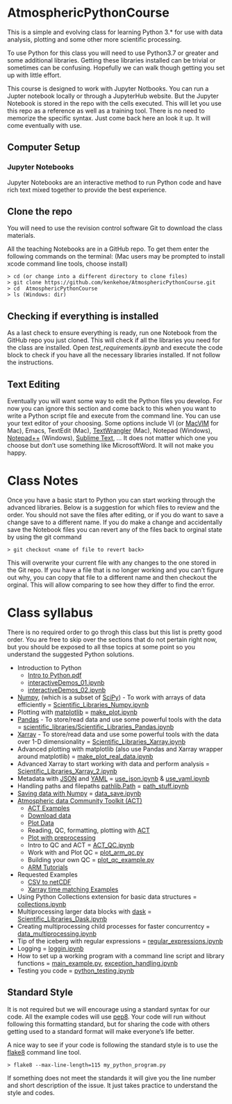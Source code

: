 # AtmosphericPythonCourse
This is a simple and evolving class for learning Python 3.\* for use with data analysis, plotting and some other more scientific processing.

To use Python for this class you will need to use Python3.7 or greater and some additional libraries. Getting these libraries installed can be trivial or sometimes can be confusing. Hopefully we can walk though getting you set up with little effort.

This course is designed to work with Jupyter Notbooks. You can run a Jupter notebook locally or through a JupyterHub website. But the Jupyter Notebook is stored in the repo with the cells executed. This will let you use this repo as a reference as well as a training tool. There is no need to memorize the specific syntax. Just come back here an look it up. It will come eventually with use.

## Computer Setup
### Jupyter Notebooks
Jupyter Notebooks are an interactive method to run Python code and have rich text mixed together to provide the best experience.

## Clone the repo
You will need to use the revision control software Git to download the class materials. 

All the teaching Notebooks are in a GitHub repo. To get them enter the following commands on the terminal: 
(Mac users may be prompted to install xcode command line tools, choose install)
```
> cd (or change into a different directory to clone files)
> git clone https://github.com/kenkehoe/AtmosphericPythonCourse.git
> cd  AtmosphericPythonCourse
> ls (Windows: dir)
```

## Checking if everything is installed
As a last check to ensure everything is ready, run one Notebook from the GitHub repo you just cloned. This will check if all the libraries you need for the class are installed. Open _test_requirements.ipynb_ and execute the code block to check if you have all the necessary libraries installed. If not follow the instructions.
  
## Text Editing
Eventually you will want some way to edit the Python files you develop. For now you can ignore this section and come back to this when you want to write a Python script file and execute from the command line. You can use your text editor of your choosing. Some options include VI (or [MacVIM](https://www.macupdate.com/app/mac/25988/macvim) for Mac), Emacs, TextEdit (Mac), [TextWrangler](https://apps.apple.com/us/app/textwrangler/id404010395?mt=12) (Mac), Notepad (Windows), [Notepad++](https://notepad-plus-plus.org/) (Windows), [Sublime Text](https://www.sublimetext.com/), … It does not matter which one you choose but don’t use something like MicrosoftWord. It will not make you happy.

# Class Notes
Once you have a basic start to Python you can start working through the advanced libraries. Below is a suggestion for which files to review and the order. You should not save the files after editing, or if you do want to save a change save to a different name. If you do make a change and accidentally save the Notebook files you can revert any of the files back to orginal state by using the git command
```
> git checkout <name of file to revert back>
```
This will overwrite your current file with any changes to the one stored in the Git repo. If you have a file that is no longer working and you can't figure out why, you can copy that file to a different name and then checkout the orginal. This will allow comparing to see how they differ to find the error.

# Class syllabus
There is no required order to go throgh this class but this list is pretty good order. You are free to skip over the sections that do not pertain right now, but you should be exposed to all thse topics at some point so you understand the suggested Python solutions. 

* Introduction to Python
  * [Intro to Python.pdf](/intro_python/Intro%20to%20Python.pdf)
  * [interactiveDemos_01.ipynb](intro_python/interactiveDemos_01.ipynb)
  * [interactiveDemos_02.ipynb](intro_python/interactiveDemos_02.ipynb)
* [Numpy](https://docs.scipy.org/doc/numpy/reference/), (which is a subset of [SciPy](https://www.quora.com/What-is-the-difference-between-NumPy-and-SciPy)) - To work with arrays of data efficiently = [Scientific_Libraries_Numpy.ipynb](scientific_libraries/Scientific_Libraries_Numpy.ipynb)
* Plotting with [matplotlib](https://matplotlib.org/)  = [make_plot.ipynb](plotting/make_plot.ipynb)
* [Pandas](https://pandas.pydata.org/pandas-docs/stable/) - To store/read data and use some powerful tools with the data = [scientific_libraries/Scientific_Libraries_Pandas.ipynb](Scientific_Libraries_Pandas.ipynb)
* [Xarray](http://xarray.pydata.org/en/stable/) - To store/read data and use some powerful tools with the data over 1-D dimensionality = [Scientific_Libraries_Xarray.ipynb](scientific_libraries/Scientific_Libraries_Xarray.ipynb)
* Advanced plotting with matplotlib (also use Pandas and Xarray wrapper around matplotlib) = [make_plot_real_data.ipynb](plotting/make_plot_real_data.ipynb)
* Advanced Xarray to start working with data and perform analysis = [Scientific_Libraries_Xarray_2.ipynb](scientific_libraries/Scientific_Libraries_Xarray_2.ipynb)
* Metadata with [JSON](https://developers.squarespace.com/what-is-json) and [YAML](https://blog.stackpath.com/yaml/) = [use_json.ipynb](metadata/use_json.ipynb) & [use_yaml.ipynb](metadata/use_yaml.ipynb)
* Handling paths and filepaths [pathlib.Path](https://realpython.com/python-pathlib/) = [path_stuff.ipynb](cool_stuff/path_stuff.ipynb)
* [Saving data with Numpy](https://www.geeksforgeeks.org/numpy-save/) = [data_save.ipynb](cool_stuff/data_save.ipynb)
* [Atmospheric data Community Toolkit (ACT)](https://github.com/ARM-DOE/ACT)
  * [ACT Examples](https://github.com/ARM-DOE/ACT/tree/main/examples)
  * [Download data](third_party_libraries/ACT_download_data.ipynb)
  * [Plot Data](https://github.com/ARM-DOE/ACT/blob/main/examples/plotting/plot_ceil.py)
  * Reading, QC, formatting, plotting with [ACT](third_party_libraries/ACT.py)
  * [Plot with preprocessing](https://github.com/ARM-DOE/ACT/blob/main/examples/plotting/plot_daytime_averages.py)
  * Intro to QC and ACT = [ACT_QC.ipynb](third_party_libraries/ACT_QC.ipynb)
  * Work with and Plot QC = [plot_arm_qc.py](https://github.com/ARM-DOE/ACT/blob/main/examples/qc/plot_arm_qc.py)
  * Building your own QC = [plot_qc_example.py](https://github.com/ARM-DOE/ACT/blob/main/examples/qc/plot_qc_example.py)
  * [ARM Tutorials](https://github.com/ARM-Development/ARM-Notebooks/tree/main/Tutorials/arm-asr-pi-meeting-2023/ACT_tutorial)
* Requested Examples
  * [CSV to netCDF](examples/csv_to_netcdf.ipynb)
  * [Xarray time matching Examples](examples/Examples.ipynb)
* Using Python Collections extension for basic data structures = [collections.ipynb](cool_stuff/collections.ipynb)
* Multiprocessing larger data blocks with [dask](https://docs.dask.org/en/latest/) = [Scientific_Libraries_Dask.ipynb](scientific_libraries/Scientific_Libraries_Dask.ipynb)
* Creating multiprocessing child processes for faster concurrentcy = [data_multiprocessing.ipynb](cool_stuff/data_multiprocessing.ipynb)
* Tip of the iceberg with regular expressions = [regular_expressions.ipynb](cool_stuff/regular_expressions.ipynb)
* Logging = [loggin.ipynb](cool_stuff/loggin.ipynb)
* How to set up a working program with a command line script and library functions = [main_example.py](workflow/main_example.py), [exception_handling.ipynb](workflow/exception_handling.ipynb)
* Testing you code = [python_testing.ipynb](testing/python_testing.ipynb)

## Standard Style
It is not required but we will encourage using a standard syntax for our code. All the example codes will use [pep8](https://www.python.org/dev/peps/pep-0008/). Your code will run without following this formatting standard, but for sharing the code with others getting used to a standard format will make everyone’s life better.

A nice way to see if your code is following the standard style is to use the [flake8](https://pypi.org/project/flake8/) command line tool. 
```
> flake8 --max-line-length=115 my_python_program.py
```

If something does not meet the standards it will give you the line number and short description of the issue. It just takes practice to understand the style and codes.
